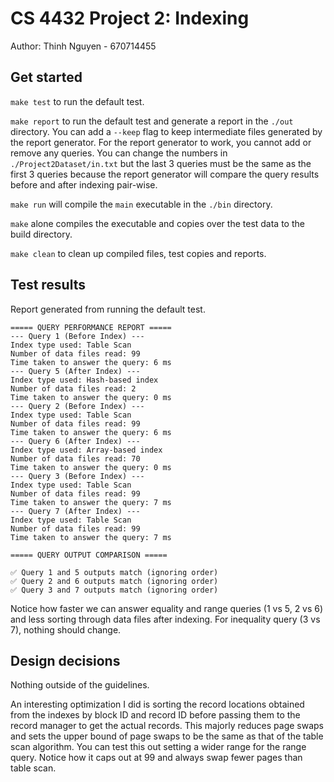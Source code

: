 # CS 4432 Project 2: Indexing

Author: Thinh Nguyen - 670714455

## Get started

`make test` to run the default test.

`make report` to run the default test and generate a report in the `./out`
directory. You can add a `--keep` flag to keep intermediate files generated by
the report generator. For the report generator to work, you cannot add or remove
any queries. You can change the numbers in `./Project2Dataset/in.txt` but the
last 3 queries must be the same as the first 3 queries because the report
generator will compare the query results before and after indexing pair-wise.

`make run` will compile the `main` executable in the `./bin` directory.

`make` alone compiles the executable and copies over the test data to the build
directory.

`make clean` to clean up compiled files, test copies and reports.

## Test results

Report generated from running the default test.

```shell
===== QUERY PERFORMANCE REPORT =====
--- Query 1 (Before Index) ---
Index type used: Table Scan
Number of data files read: 99
Time taken to answer the query: 6 ms
--- Query 5 (After Index) ---
Index type used: Hash-based index
Number of data files read: 2
Time taken to answer the query: 0 ms
--- Query 2 (Before Index) ---
Index type used: Table Scan
Number of data files read: 99
Time taken to answer the query: 6 ms
--- Query 6 (After Index) ---
Index type used: Array-based index
Number of data files read: 70
Time taken to answer the query: 0 ms
--- Query 3 (Before Index) ---
Index type used: Table Scan
Number of data files read: 99
Time taken to answer the query: 7 ms
--- Query 7 (After Index) ---
Index type used: Table Scan
Number of data files read: 99
Time taken to answer the query: 7 ms

===== QUERY OUTPUT COMPARISON =====

✅ Query 1 and 5 outputs match (ignoring order)
✅ Query 2 and 6 outputs match (ignoring order)
✅ Query 3 and 7 outputs match (ignoring order)
```

Notice how faster we can answer equality and range queries (1 vs 5, 2 vs 6) and
less sorting through data files after indexing. For inequality query (3 vs 7),
nothing should change.

## Design decisions

Nothing outside of the guidelines.

An interesting optimization I did is sorting the record locations obtained from
the indexes by block ID and record ID before passing them to the record manager
to get the actual records. This majorly reduces page swaps and sets the upper
bound of page swaps to be the same as that of the table scan algorithm. You can
test this out setting a wider range for the range query. Notice how it caps out
at 99 and always swap fewer pages than table scan.
